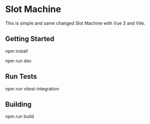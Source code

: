 # Slot Machine

This is simple and same changed Slot Machine with Vue 3 and Vite.

## Getting Started

npm install 

npm run dev

## Run Tests

npm run vitest-integration

## Building

npm run build


